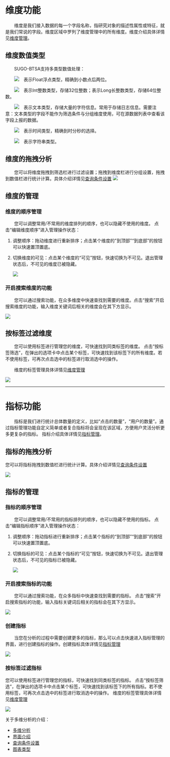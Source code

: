 # 维度功能

&emsp;&emsp;维度是我们接入数据的每一个字段名称，指研究对象的描述性属性或特征，就是我们常说的字段。维度区域中罗列了维度管理中的所有维度。维度介绍具体详情见[维度管理](/dimension-management.md)。

## 维度数值类型
&emsp;&emsp;SUGO-BTSA支持多类型数值处理：


&emsp;&emsp;![](/assets/data-analysis/dimen-1.png)&emsp;表示Float浮点类型，精确到小数点后两位。

&emsp;&emsp;![](/assets/data-analysis/dimen-2.png)&emsp;表示Int整数类型，存储32位整数；表示Long长整数类型，存储64位整数。

&emsp;&emsp;![](/assets/data-analysis/dimen-3.png)&emsp;表示文本类型，存储大量的字符信息。常用于存储日志信息。需要注意：文本类型的字段不能作为筛选条件与分组维度使用，可在源数据列表中查看该字段上报的数据。

&emsp;&emsp;![](/assets/data-analysis/dimen-4.png)&emsp;表示时间类型，精确到时分秒的选择。

&emsp;&emsp;![](/assets/data-analysis/dimen-5.png)&emsp;表示字符串类型。

## 维度的拖拽分析
&emsp;&emsp;您可以将维度拖拽到筛选栏进行过滤设置；拖拽到维度栏进行分组设置，拖拽到数值栏进行统计计算。具体介绍详情见[查询条件设置](query-condition.md)
![](/assets/data-analysis/dimen-6.gif)
## 维度的管理
### 维度的顺序管理
&emsp;&emsp;您可以调整常用/不常用的维度排列的顺序，也可以隐藏不使用的维度。
点击“编辑维度顺序”进入管理操作状态：
1. 调整顺序：拖动维度进行重新排序；点击某个维度的"到顶部”“到底部”的按钮可以快速置顶置底。
2. 切换维度的可见：点击某个维度的“可见”按钮，快速切换为不可见。退出管理状态后，不可见的维度已被隐藏。

    ![](/assets/data-analysis/dimen-7.gif)

### 开启搜索维度的功能
&emsp;&emsp;您可以通过搜索功能，在众多维度中快速查找到需要的维度。点击“搜索”开启搜索维度的功能，输入维度关键词后相关的维度会在其下方显示。

![](/assets/data-analysis/dimen-8.gif)
## 按标签过滤维度
&emsp;&emsp;您可以使用标签进行管理您的维度，可快速找到同类标签的维度。
点击“按标签筛选”，在弹出的选项卡中点击某个标签，可快速找到该标签下的所有维度。若不使用标签，可再次点击选中的标签进行取消选中的操作。

&emsp;&emsp;维度的标签管理具体详情见[维度管理](/dimension-management.md)

![](/assets/data-analysis/dimen-9.gif)


***

# 指标功能
&emsp;&emsp;指标是我们进行统计总体数量的定义，比如“点击的数量”，“用户的数量”。通过指标管理功能⾃定义简单或者复合指标将会呈现在该区域，⽅便⽤户灵活分析更多更复杂的指标。
指标介绍具体详情见[指标管理](/indicator-management.md)。


## 指标的拖拽分析
您可以将指标拖拽到数值栏进行统计计算。具体介绍详情见[查询条件设置](query-condition.md)

![](/assets/data-analysis/quota-1.gif)

## 指标的管理
### 指标的顺序管理
&emsp;&emsp;您可以调整常用/不常用的指标排列的顺序，也可以隐藏不使用的指标。
点击“编辑指标顺序”进入管理操作状态：
1. 调整顺序：拖动指标进行重新排序；点击某个指标的“到顶部”“到底部”的按钮可以快速置顶置底。
2. 切换指标的可见：点击某个指标的“可见”按钮，快速切换为不可见。退出管理状态后，不可见的指标已被隐藏。

    ![](/assets/data-analysis/quota-2.gif)
### 开启搜索指标的功能
&emsp;&emsp;您可以通过搜索功能，在众多指标中快速查找到需要的指标。
点击“搜索”开启搜索指标的功能，输入指标关键词后相关的指标会在其下方显示。

![](/assets/data-analysis/quota-3.gif)

### 创建指标
&emsp;&emsp;当您在分析的过程中需要创建更多的指标，那么可以点击快速进入指标管理的界面，进行创建指标的操作。创建指标具体详情见[指标管理](/indicator-management.md)

![](/assets/data-analysis/quota-4.png)
### 按标签过滤指标
您可以使用标签进行管理您的指标，可快速找到同类标签的指标。
点击“按标签筛选”，在弹出的选项卡中点击某个标签，可快速找到该标签下的所有指标。若不使用标签，可再次点击选中的标签进行取消选中的操作。
维度的标签管理具体详情见[维度管理](/dimension-management.md)

![](/assets/data-analysis/quota-5.gif)

关于多维分析的介绍：
* [多维分析](data-index.md)
* [界面介绍](data-index.md#intro)
* [查询条件设置](query-condition.md)
* [图表类型](chart-intro.md)